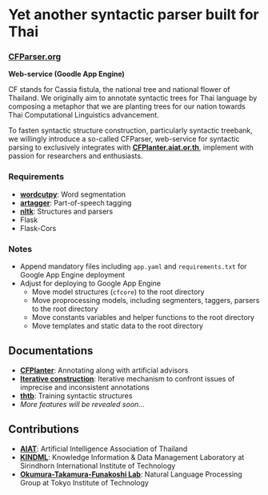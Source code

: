 # Yet another syntactic parser built for Thai 
### **[CFParser.org](https://cfparser.org)**

__Web-service (Goodle App Engine)__

CF stands for Cassia fistula, the national tree and national flower of Thailand. We originally aim to annotate syntactic trees for Thai language by composing a metaphor that we are planting trees for our nation towards Thai Computational Linguistics advancement.

To fasten syntactic structure construction, particularly syntactic treebank, we willingly introduce a so-called CFParser, web-service for syntactic parsing to exclusively integrates with **[CFPlanter.aiat.or.th](https://cfplanter.aiat.or.th)**, implement with passion for researchers and enthusiasts. 

### Requirements

* **[wordcutpy](https://github.com/veer66/wordcutpy)**: Word segmentation
* **[artagger](https://github.com/franziz/artagger)**: Part-of-speech tagging
* **[nltk](https://github.com/nltk/nltk)**: Structures and parsers
* Flask
* Flask-Cors

### Notes
* Append mandatory files including `app.yaml` and `requirements.txt` for Google App Engine deployment
* Adjust for deploying to Google App Engine
  * Move model structures (`cfcore`) to the root directory
  * Move proprocessing models, including segmenters, taggers, parsers to the root directory
  * Move constants variables and helper functions to the root directory
  * Move templates and static data to the root directory

## Documentations
*   **[CFPlanter](https://ieeexplore.ieee.org/document/8442061)**: Annotating along with artificial advisors
*   **[Iterative construction](https://www.researchgate.net/publication/321160459_Iterative_Thai_Treebank_Construction_via_Interactive_Tree_Visualization)**: Iterative mechanism to confront issues of imprecise and inconsistent annotations
*   **[thtb](https://github.com/tchayintr/thtb)**: Training syntactic structures
*   _More features will be revealed soon..._

## Contributions
*   **[AIAT](https://aiat.or.th)**: Artificial Intelligence Association of Thailand
*   **[KINDML](https://saki.siit.tu.ac.th/kindml)**: Knowledge Information & Data Management Laboratory at Sirindhorn International Institute of Technology
*   **[Okumura-Takamura-Funakoshi Lab](http://lr-www.pi.titech.ac.jp)**: Natural Language Processing Group at Tokyo Institute of Technology
